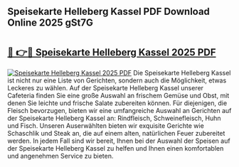 ## Speisekarte Helleberg Kassel PDF Download Online 2025 gSt7G

# <h2><a href="http://gcaxqb.nevu.top/?p=Speisekarte+Helleberg+Kassel">🔗 👉🔴 Speisekarte Helleberg Kassel 2025 PDF</a></h2>

[![Speisekarte Helleberg Kassel 2025 PDF](https://i.imgur.com/dBaPXMq.png)](http://gcaxqb.nevu.top/?p=Speisekarte+Helleberg+Kassel)
Die Speisekarte Helleberg Kassel ist nicht nur eine Liste von Gerichten, sondern auch die Möglichkeit, etwas Leckeres zu wählen. Auf der Speisekarte Helleberg Kassel unserer Cafeteria finden Sie eine große Auswahl an frischem Gemüse und Obst, mit denen Sie leichte und frische Salate zubereiten können. Für diejenigen, die Fleisch bevorzugen, bieten wir eine umfangreiche Auswahl an Gerichten auf der Speisekarte Helleberg Kassel an: Rindfleisch, Schweinefleisch, Huhn und Fisch. Unseren Auserwählten bieten wir exquisite Gerichte wie Schaschlik und Steak an, die auf einem alten, natürlichen Feuer zubereitet werden. In jedem Fall sind wir bereit, Ihnen bei der Auswahl der Speisen auf der Speisekarte Helleberg Kassel zu helfen und Ihnen einen komfortablen und angenehmen Service zu bieten.
